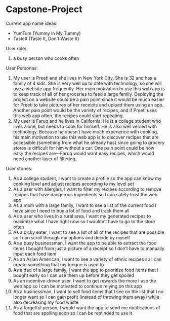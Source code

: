 # Capstone-Project

Current app name ideas: 
- YumTum (Yummy in My Tummy)
- TasteIt (Taste It, Don't Waste It)

User role: 
1. a busy person who cooks often

User Personas:
1. My user is Preeti and she lives in New York City. She is 32 and has a family of 4 kids. She is very well up to date with technology, so she will use a website app frequently. Her main motivation to use this web app is to keep track of all of her groceries to feed a large family. Deploying the project on a website could be a pain point since it would be much easier for Preeti to take pictures of her receipts and upload them using an app. Another pain point would be the variety of recipes, and if Preeti uses this web app often, the recipes could start repeating.
2. My user is Faruq and he lives in California. He is a college student who lives alone, but needs to cook for himself. He is also well versed with technology. Because he doesn’t have much experience with cooking, his main motivation to use this web app is to discover recipes that are accessible (something from what he already has) since going to grocery stores is difficult for him without a car. One pain point could be how easy the recipes are—Faruq would want easy recipes, which would need another layer of filtering. 

User stories:
1. As a college student, I want to create a profile so the app can know my cooking level and adjust recipes according to my level set
2. As a user with allergies, I want to filter my recipes according to remove recipes that have dangerous ingredients so I can safely trust the web app
3. As a mom with a large family, I want to see a list of the current food I have since I need to buy a lot of food and track them all
4. As a user who lives in a rural area, I want my generated recipes to maximize what I have right now so I wouldn’t have to go to the store often
5. As a picky eater, I want to see a list of all of the recipes that are possible so I can scroll through my options and decide by myself
6. As a busy businessman, I want the app to be able to extract the food items I bought from just a picture of a receipt so I don’t have to manually input each food item
7. As an Asian American, I want to see a variety of ethnic recipes so I can create something that my tongue is used to
8. As a dad of a large family, I want the app to prioritize food items that I bought early so I can use them up before they get spoiled
9. As an incentive-driven user, I want to get rewards the more I use the web app so I can be motivated to continue relying on this app
10. As a businessman, I want to sell food items that I see on the list that I no longer want so I can gain profit (instead of throwing them away) while also decreasing my food waste
11. As a forgetful person, I would want the app to send me notifications of food that are spoiling soon so I can be reminded to use it
